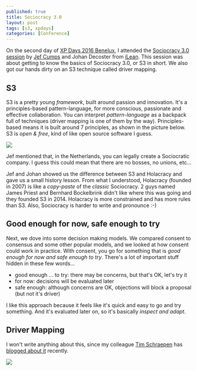 ```yaml
---
published: true
title: Sociocracy 3.0
layout: post
tags: [s3, xpdays]
categories: [Conference]
---
```


On the second day of [XP Days 2016 Benelux](http://www.xpday.net/2016/), I attended the [Sociocracy 3.0 session](http://www.xpday.net/2016/friday/#session_398) by [Jef Cumps](https://twitter.com/@jcumps) and Johan Decoster from [iLean](http://www.ilean.be/).
This session was about getting to know the basics of Sociocracy 3.0, or S3 in short.
We also got our hands dirty on an S3 technique called driver mapping.

<!--more-->

## S3

S3 is a pretty young _framework_, built around passion and innovation.
It's a principles-based pattern-language, for more conscious, passionate and effective collaboration.
You can interpret _pattern-language_ as a backpack full of techniques (driver mapping is one of them by the way).
Principles-based means it is built around 7 principles, as shown in the picture below.
S3 is _open & free_, kind of like open source software I guess.

[![]({{site.url}}/public/assets/2016-12-04-s3/principles.jpg)](http://www.ilean.be/)

Jef mentioned that, in the Netherlands, you can legally create a Sociocratic company. 
I guess this could mean that there are no bosses, no unions, etc...

Jef and Johan showed us the difference between S3 and Holacracy and gave us a small history lesson.
From what I understood, Holacracy (founded in 2007) is like a _copy-paste_ of the _classic_ Sociocracy.
2 guys named James Priest and Bernhard Bockelbrink didn't like where this was going and they founded S3 in 2014.
Holacracy is more constrained and has more rules than S3.
Also, Sociocracy is harder to write and pronounce :-)

## Good enough for now, safe enough to try

Next, we dove into some decision making models.
We compared consent to consensus and some other popular models, and we looked at how consent could work in practice.
With consent, you go for something that is _good enough for now and safe enough to try_.
There's a lot of important stuff hidden in these few words...

* good enough ... to try: there may be concerns, but that's OK, let's try it
* for now: decisions will be evaluated later
* safe enough: although concerns are OK, objections will block a proposal (but not it's driver)

I like this approach because it feels like it's quick and easy to go and try something.
And it's evaluated later on, so it's basically _inspect and adapt_.

## Driver Mapping

I won't write anything about this, since my colleague [Tim Schraepen](https://twitter.com/TimSchraepen) has [blogged about it](https://sch3lp.github.io/2016/09/11/darefest-2016/) recently.

[![]({{site.url}}/public/assets/2016-12-04-s3/jef.jpg)](http://www.ilean.be/)